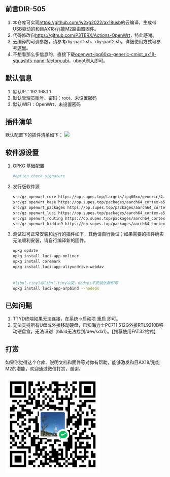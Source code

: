 ## 前言DIR-505

1. 本仓库可实现<a href="https://github.com/w2xg2022/ax18usb">https://github.com/w2xg2022/ax18usb</a>的云编译，生成带USB驱动的和目AX18/兆能M2路由器固件。
2. 代码修改自<a href="https://github.com/P3TERX/Actions-OpenWrt">https://github.com/P3TERX/Actions-OpenWrt</a>，特此感谢。
3. 云编译的可调参数，请参考diy-part1.sh、diy-part2.sh。详细使用方式可参考<a href="https://p3terx.com/archives/build-openwrt-with-github-actions.html">这里</a>。
4. 不想看那么多信息的，直接下载<a href="https://github.com/w2xg2022/actions4ax18usb/releases/download/2023.05.16-1844/openwrt-ipq60xx-generic-cmiot_ax18-squashfs-nand-factory.ubi">openwrt-ipq60xx-generic-cmiot_ax18-squashfs-nand-factory.ubi</a>，uboot刷入即可。



## 默认信息

1. 默认IP：192.168.1.1
2. 默认管理员账号、密码：root、未设置密码
3. 默认WIFI：OpenWrt，未设置密码



## 插件清单

默认配置下的插件清单如下：
<img src="pic_screenshot.gif" width=720  />



## 软件源设置

1. OPKG 基础配置

	```bash
	#option check_signature
	```

2. 发行版软件源

	```bash
	src/gz openwrt_core https://op.supes.top/targets/ipq60xx/generic/4.4.60
	src/gz openwrt_base https://op.supes.top/packages/aarch64_cortex-a53/base
	src/gz openwrt_packages https://op.supes.top/packages/aarch64_cortex-a53/packages
	src/gz openwrt_luci https://op.supes.top/packages/aarch64_cortex-a53/luci
	src/gz openwrt_routing https://op.supes.top/packages/aarch64_cortex-a53/routing
	src/gz openwrt_kiddin9 https://op.supes.top/packages/aarch64_cortex-a53/kiddin9
	```


3. 测试过可正常安装和运行的插件如下，其他请自行尝试；如果需要的插件确实无法顺利安装，请自行编译新的固件。

	```bash
	opkg update
	opkg install luci-app-onliner
	opkg install coremark
	opkg install luci-app-aliyundrive-webdav


	#libnl-tiny1与libnl-tiny冲突，nodeps不安装依赖即可
	opkg install luci-app-arpbind --nodeps
	```


## 已知问题

1. TTYD终端如果无法连接，在系统->启动项 重启 即可。
2. 无法支持所有U盘或外接移动硬盘，已知海力士PC711 512G外接RTL9210B移动硬盘盒，无法识别（blkid无法找到/dev/sda1）。【推荐使用FAT32格式】
	


## 打赏

如果你觉得这个仓库、说明文档和固件等对你有帮助，能够激发和目AX18/兆能M2的潜能，欢迎通过微信打赏，谢谢。

<img src="pic_star.jpg" width=300  />
